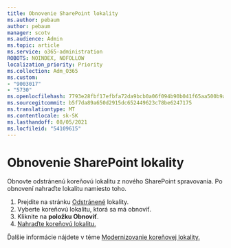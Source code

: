 ```yaml
---
title: Obnovenie SharePoint lokality
ms.author: pebaum
author: pebaum
manager: scotv
ms.audience: Admin
ms.topic: article
ms.service: o365-administration
ROBOTS: NOINDEX, NOFOLLOW
localization_priority: Priority
ms.collection: Adm_O365
ms.custom:
- "9003017"
- "5730"
ms.openlocfilehash: 7793e28fbf17efbfa72da9bcb0a06f094b90b041f65aa500b9ab85010c234a02
ms.sourcegitcommit: b5f7da89a650d2915dc652449623c78be6247175
ms.translationtype: MT
ms.contentlocale: sk-SK
ms.lasthandoff: 08/05/2021
ms.locfileid: "54109615"
---
```

# <a name="restore-the-sharepoint-root-site"></a>Obnovenie SharePoint lokality

Obnovte odstránenú koreňovú lokalitu z nového SharePoint spravovania. Po obnovení nahraďte lokalitu namiesto toho.

1. Prejdite na stránku [Odstránené](https://admin.microsoft.com/sharepoint?page=recycleBin&modern=true) lokality. 
2. Vyberte koreňovú lokalitu, ktorá sa má obnoviť.
3. Kliknite na **položku Obnoviť**.
4. [Nahraďte koreňovú lokalitu.](https://docs.microsoft.com/sharepoint/troubleshoot/sites/url-that-resides-under-root-site-collection-is-broken)

Ďalšie informácie nájdete v téme [Modernizovanie koreňovej lokality.](https://docs.microsoft.com/sharepoint/modern-root-site)
